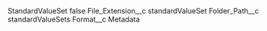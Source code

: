 <?xml version="1.0" encoding="UTF-8"?>
<CustomMetadata xmlns="http://soap.sforce.com/2006/04/metadata" xmlns:xsi="http://www.w3.org/2001/XMLSchema-instance" xmlns:xsd="http://www.w3.org/2001/XMLSchema">
    <label>StandardValueSet</label>
    <protected>false</protected>
    <values>
        <field>File_Extension__c</field>
        <value xsi:type="xsd:string">standardValueSet</value>
    </values>
    <values>
        <field>Folder_Path__c</field>
        <value xsi:type="xsd:string">standardValueSets</value>
    </values>
    <values>
        <field>Format__c</field>
        <value xsi:type="xsd:string">Metadata</value>
    </values>
</CustomMetadata>
